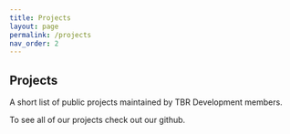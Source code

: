```yaml
---
title: Projects
layout: page
permalink: /projects
nav_order: 2
---
```


## Projects
A short list of public projects maintained by TBR Development members.

<div class="github-card" data-github="TBR-Development/Nexus-Mods" data-width="400" data-height="" data-theme="default"></div>
<div class="github-card" data-github="TBR-Development/BackRoomCogs" data-width="400" data-height="" data-theme="default"></div>
<div class="github-card" data-github="TBR-Development/YT-Music-Player" data-width="400" data-height="" data-theme="default"></div>
<div class="github-card" data-github="TBR-Development/Windows-Deskthemepacks" data-width="400" data-height="" data-theme="default"></div>

To see all of our projects check out our github.

<div class="github-card" data-github="TBR-Development" data-width="400" data-height="" data-theme="medium"></div>
<script src="//cdn.jsdelivr.net/github-cards/latest/widget.js"></script>
